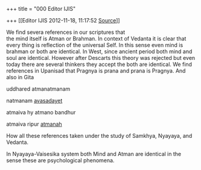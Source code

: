 +++
title = "000 Editor IJIS"

+++
[[Editor IJIS	2012-11-18, 11:17:52 [Source](https://groups.google.com/g/bvparishat/c/adjwrKBIUok)]]



We find severa references in our scriptures that  
the mind itself is Atman or Brahman. In context of Vedanta it is clear that every thing is reflection of the universal Self. In this sense even mind is brahman or both are identical. In West, since ancient period both mind and soul are identical. However after Descarts this theory was rejected but even today there are several thinkers they accept the both are identical. We find references in Upanisad that Pragnya is prana and prana is Pragnya. And also in Gita  

uddhared atmanatmanam

natmanam [avasadayet](http://vedabase.net/a/avasadayet)

atmaiva hy atmano bandhur

atmaiva ripur [atmanah](http://vedabase.net/a/atmanah)

How all these references taken under the study of Samkhya, Nyayaya, and Vedanta.

In Nyayaya-Vaisesika system both Mind and Atman are identical in the sense these are psychological phenomena.  

